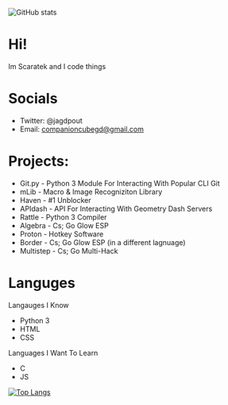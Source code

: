 ![GitHub stats](https://github-readme-stats.vercel.app/api?username=scaratek&show_icons=true&theme=tokyonight)

# Hi!
Im Scaratek and I code things 

# Socials
- Twitter: @jagdpout
- Email: companioncubegd@gmail.com

# Projects:
- Git.py - Python 3 Module For Interacting With Popular CLI Git
- mLib - Macro & Image Recogniziton Library
- Haven - #1 Unblocker
- APIdash - API For Interacting With Geometry Dash Servers
- Rattle - Python 3 Compiler
- Algebra - Cs; Go Glow ESP
- Proton - Hotkey Software
- Border - Cs; Go Glow ESP (in a different lagnuage)
- Multistep - Cs; Go Multi-Hack

# Languges

Langauges I Know
- Python 3
- HTML
- CSS

Languages I Want To Learn
- C
- JS

[![Top Langs](https://github-readme-stats.vercel.app/api/top-langs/?username=scaratek&layout=compact)](https://github.com/anuraghazra/github-readme-stats)

